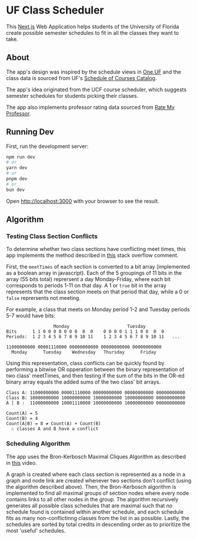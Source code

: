 # UF Class Scheduler

This [Next.js](https://nextjs.org/) Web Application helps students of the University of Florida create possible semester schedules to fit in all the classes they want to take.

## About

The app's design was inspired by the schedule views in [One.UF](https://one.uf.edu/) and the class data is sourced from UF's [Schedule of Courses Catalog](https://one.uf.edu/soc/).

The app's idea originated from the UCF course scheduler, which suggests semester schedules for students picking their classes.

The app also implements professor rating data sourced from [Rate My Professor](https://www.ratemyprofessors.com/school/1100).

## Running Dev

First, run the development server:

```bash
npm run dev
# or
yarn dev
# or
pnpm dev
# or
bun dev
```

Open [http://localhost:3000](http://localhost:3000) with your browser to see the result.

## Algorithm

### Testing Class Section Conflicts

To determine whether two class sections have conflicting meet times, this app implements the method described in [this](https://stackoverflow.com/questions/13257826/efficient-scheduling-of-university-courses#comment18068165_13257826) stack overflow comment.

First, the `meetTimes` of each section is converted to a bit array (implemented as a boolean array in javascript). Each of the 5 groupings of 11 bits in the array (55 bits total) reprersent a day Monday-Friday, where each bit corresponds to periods 1-11 on that day. A 1 or `true` bit in the array represents that the class section meets on that period that day, while a 0 or `false` reprersents not meeting.

For example, a class that meets on Monday period 1-2 and Tuesday periods 5-7 would have bits:

```
                  Monday                      Tuesday
Bits      1 1 0 0 0 0 0 0 0  0  0    0 0 0 0 1 1 1 0 0  0  0
Periods:  1 2 3 4 5 6 7 8 9 10 11    1 2 3 4 5 6 7 8 9 10 11   ...

```

```
11000000000 00001110000 00000000000 00000000000 00000000000
  Monday      Tuesday    Wednesday   Thursday      Friday
```

Using this representation, class conflicts can be quickly found by performing a bitwise OR opperation between the binary representation of two class' meetTimes, and then testing if the sum of the bits in the OR-ed binary array equals the added sums of the two class' bit arrays.

```
Class A: 11000000000 00001110000 00000000000 00000000000 00000000000
Class B: 10000000000 10000000000 10000000000 10000000000 00000000000
A | B :  11000000000 10001110000 10000000000 10000000000 00000000000

Count(A) = 5
Count(B) = 4
Count(A|B) = 8 ≠ Count(A) + Count(B)
  ∴ classes A and B have a conflict
```

### Scheduling Algorithm

The app uses the Bron-Kerbosch Maximal Cliques Algorithm as described in [this](https://www.youtube.com/watch?v=j_uQChgo72I) video.

A graph is created where each class section is represented as a node in a graph and node link are created whenever two sections don't conflict (using the algorithm described above). Then, the Bron-Kerbosch algorithm is implemented to find all maximal groups of section nodes where every node contains links to all other nodes in the group. The algorithm recursively generates all possible class schedules that are maximal such that no schedule found is contained within another schedule, and each schedule fits as many non-conflictinng classes from the list in as possible. Lastly, the schedules are sorted by total credits in descending order as to prioritize the most 'useful' schedules.
